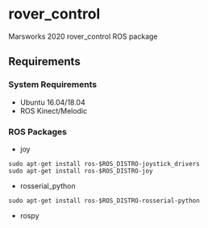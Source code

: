 # rover_control
Marsworks 2020 rover_control ROS package

## Requirements
### System Requirements
* Ubuntu 16.04/18.04
* ROS Kinect/Melodic

### ROS Packages
* joy
```shell
sudo apt-get install ros-$ROS_DISTRO-joystick_drivers
sudo apt-get install ros-$ROS_DISTRO-joy
```
* rosserial_python
```shell
sudo apt-get install ros-$ROS_DISTRO-rosserial-python
```
* rospy
